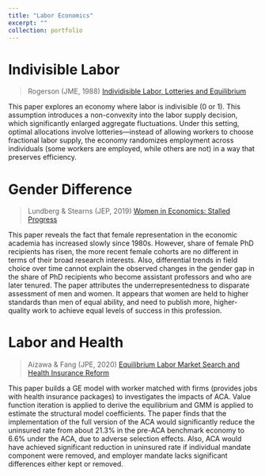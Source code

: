 ```yaml
---
title: "Labor Economics"
excerpt: ""
collection: portfolio
---
```


# Indivisible Labor

> Rogerson (JME, 1988) [Individisible Labor, Lotteries and Equilibrium](https://doi.org/10.1016/0304-3932(88)90042-6)

This paper explores an economy where labor is indivisible (0 or 1). This assumption introduces a non-convexity into the labor supply decision, which significantly enlarged aggregate fluctuations. Under this setting, optimal allocations involve lotteries—instead of allowing workers to choose fractional labor supply, the economy randomizes employment across individuals (some workers are employed, while others are not) in a way that preserves efficiency.

# Gender Difference

> Lundberg & Stearns (JEP, 2019) [Women in Economics: Stalled Progress](https://doi.org/10.1257/jep.33.1.3)

This paper reveals the fact that female representation in the economic academia has increased slowly since 1980s. However, share of female PhD recipients has risen, the more recent female cohorts are no different in terms of their broad research interests. Also, differential trends in field choice over time cannot explain the observed changes in the gender gap in the share of PhD recipients who become assistant professors and who are later tenured. The paper attributes the underrepresentedness to disparate assessment of men and women. It appears that women are held to higher standards than men of equal ability, and need to publish more, higher-quality work to achieve equal levels of success in this profession.

# Labor and Health

> Aizawa & Fang (JPE, 2020) [Equilibrium Labor Market Search and Health Insurance Reform](https://doi.org/10.1086/710535)

This paper builds a GE model with worker matched with firms (provides jobs with health insurance packages) to investigates the impacts of ACA. Value function iteration is applied to derive the equilibrium and GMM is applied to estimate the structural model coefficients. The paper finds that the implementation of the full version of the ACA would significantly reduce the uninsured rate from about 21.3% in the pre-ACA benchmark economy to 6.6% under the ACA, due to adverse selection effects. Also, ACA would have achieved significant reduction in uninsured rate if individual mandate component were removed, and employer mandate lacks significant differences either kept or removed.
